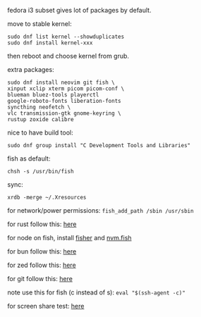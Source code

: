 fedora i3 subset gives lot of packages by default. 

move to stable kernel:
```
sudo dnf list kernel --showduplicates
sudo dnf install kernel-xxx
```
then reboot and choose kernel from grub.

extra packages:
```
sudo dnf install neovim git fish \
xinput xclip xterm picom picom-conf \
blueman bluez-tools playerctl
google-roboto-fonts liberation-fonts
syncthing neofetch \
vlc transmission-gtk gnome-keyring \
rustup zoxide calibre
```

nice to have build tool:
```
sudo dnf group install "C Development Tools and Libraries"
```

fish as default:
```
chsh -s /usr/bin/fish
```

sync:
```
xrdb -merge ~/.Xresources
```

for network/power permissions: `fish_add_path /sbin /usr/sbin`

for rust follow this: [here](https://wiki.debian.org/Rust)

for node on fish, install [fisher](https://github.com/jorgebucaran/fisher) and [nvm.fish](https://github.com/jorgebucaran/nvm.fish?tab=readme-ov-file)

for bun follow this: [here](https://bun.sh/docs/installation)

for zed follow this: [here](https://zed.dev/docs/getting-started)

for git follow this: [here](https://docs.github.com/en/authentication/connecting-to-github-with-ssh/generating-a-new-ssh-key-and-adding-it-to-the-ssh-agent)

note use this for fish (c instead of s): `eval "$(ssh-agent -c)"`

for screen share test: [here](https://mozilla.github.io/webrtc-landing/gum_test.html)
